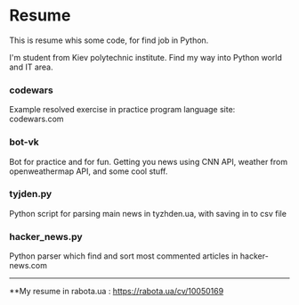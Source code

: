 # Resume
This is resume whis some code, for find job in Python.


I'm student from Kiev polytechnic institute. Find my way into Python world and IT area.

### codewars
Example resolved exercise in practice program language site: codewars.com

### bot-vk
Bot for practice and for fun. Getting you news using CNN API, weather from openweathermap API, and some cool stuff.

### tyjden.py
Python script for parsing main news in tyzhden.ua, with saving in to csv file

### hacker_news.py
Python parser which find and sort most commented articles in hacker-news.com



------------------------------------------------
**My resume in rabota.ua : https://rabota.ua/cv/10050169
